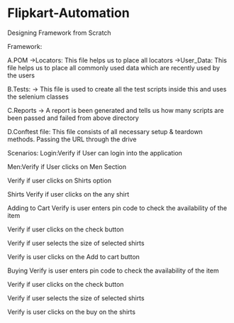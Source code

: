 # Flipkart-Automation
Designing Framework from Scratch 

Framework:

A.POM
->Locators: This file helps us to place all locators
->User_Data: This file helps us to place all commonly used data which are recently used by the users 
 

B.Tests:
-> This file is used to create all the test scripts inside this and uses the selenium classes 


C.Reports 
-> A report is been generated and tells us how many scripts are been passed and failed from above directory 

D.Conftest file: This file consists of all necessary setup & teardown methods. Passing the URL through the drive 


Scenarios:
Login:Verify if User can login into the application

Men:Verify if User clicks on Men Section 

Verify if user clicks on Shirts option 

Shirts 	Verify if user clicks on the any shirt 

Adding to Cart	Verify is user enters pin code to check the availability of the item 

Verify if user clicks on the check button 

Verify if user selects the size of selected shirts

Verify is user clicks on the Add to cart button 

Buying 	Verify is user enters pin code to check the availability of the item 

Verify if user clicks on the check button 

Verify if user selects the size of selected shirts

Verify is user clicks on the buy on the shirts
